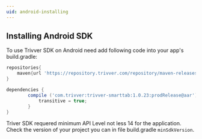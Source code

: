 ```yaml
---
uid: android-installing
---
```


## Installing Android SDK
To use Trivver SDK on Android need add following code into your app's build.gradle:

```groovy
repositories{
    maven{url 'https://repository.trivver.com/repository/maven-releases/'}
}

dependencies {
        compile ('com.trivver:trivver-smarttab:1.0.23:prodRelease@aar'){
            transitive = true;
        }
}
```

Triver SDK requered minimum API Level not less 14 for the application. Check the version of your project you can in file build.gradle `minSdkVersion`.